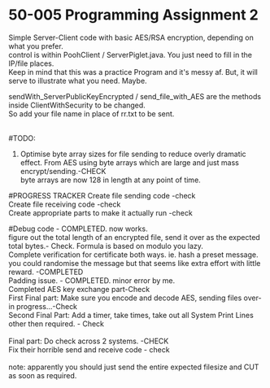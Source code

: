 # 50-005 Programming Assignment 2
Simple Server-Client code with basic AES/RSA encryption, depending on what you prefer.<br>
control is within PoohClient / ServerPiglet.java. You just need to fill in the IP/file places.<br>
Keep in mind that this was a practice Program and it's messy af. But, it will serve to illustrate what you need. Maybe.<br>

sendWith_ServerPublicKeyEncrypted / send_file_with_AES  are the methods inside ClientWithSecurity to be changed.<br>
So add your file name in place of rr.txt to be sent.<br>
<br>

#TODO:
<br>
1. Optimise byte array sizes for file sending to reduce overly dramatic effect. From AES using byte arrays which are large and just mass encrypt/sending.-CHECK<br>
    byte arrays are now 128 in length at any point of time.


#PROGRESS TRACKER
Create file sending code -check <br>
Create file receiving code -check <br>
Create appropriate parts to make it actually run -check <br>

#Debug code - COMPLETED.  now works. 
<br>figure out the total length of an encrypted file, send it over as the expected total bytes.- Check. Formula is based on modulo you lazy.<br>
Complete verification for certificate both ways. ie. hash a preset message. you could randomise the message but that seems like extra effort with little reward. -COMPLETED<br>
Padding issue. - COMPLETED. minor error by me.<br>
Completed AES key exchange part-Check <br>
First Final part: Make sure you encode and decode AES, sending files over- in progress...-Check<br>
Second Final Part: Add a timer, take times, take out all System Print Lines other then required. - Check<br>    
Final part: Do check across 2 systems. -CHECK <br>
Fix their horrible send and receive code - check<br>
<br>note: apparently you should just send the entire expected filesize and CUT as soon as required.<br>